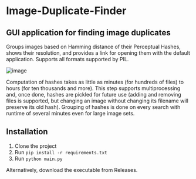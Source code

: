 # Image-Duplicate-Finder
## GUI application for finding image duplicates

Groups images based on Hamming distance of their Perceptual Hashes, shows their resolution, and provides a link for opening them with the default application.
Supports all formats supported by PIL.

![image](https://github.com/tipoima/Image-Duplicate-Finder/assets/61978315/680e0ba7-90ec-41b5-a7b3-fe1063140f7e)

Computation of hashes takes as little as minutes (for hundreds of files) to hours (for ten thousands and more). This step supports multiprocessing and, once done, hashes are pickled for future use (adding and removing files is supported, but changing an image without changing its filename will preserve its old hash).
Grouping of hashes is done on every search with runtime of several minutes even for large image sets.

## Installation
1. Clone the project
2. Run `pip install -r requirements.txt`
3. Run `python main.py`

Alternatively, download the executable from Releases.
